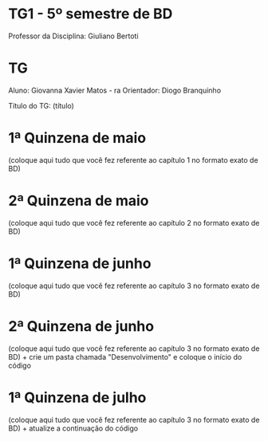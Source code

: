 # TG1 - 5º semestre de BD

 

Professor da Disciplina: Giuliano Bertoti 

 

# TG

 

Aluno: Giovanna Xavier Matos - ra
Orientador: Diogo Branquinho

 

Título do TG: (título)

# 1ª Quinzena de maio

 

(coloque aqui tudo que você fez referente ao capítulo 1 no formato exato de BD)

 

# 2ª Quinzena de maio

 

(coloque aqui tudo que você fez referente ao capítulo 2 no formato exato de BD)

 

# 1ª Quinzena de junho
 
(coloque aqui tudo que você fez referente ao capítulo 3 no formato exato de BD)

 

# 2ª Quinzena de junho

 

(coloque aqui tudo que você fez referente ao capítulo 3 no formato exato de BD) + crie um pasta chamada "Desenvolvimento" e coloque o início do código

 

# 1ª Quinzena de julho

 

(coloque aqui tudo que você fez referente ao capítulo 3 no formato exato de BD) + atualize a continuação do código
